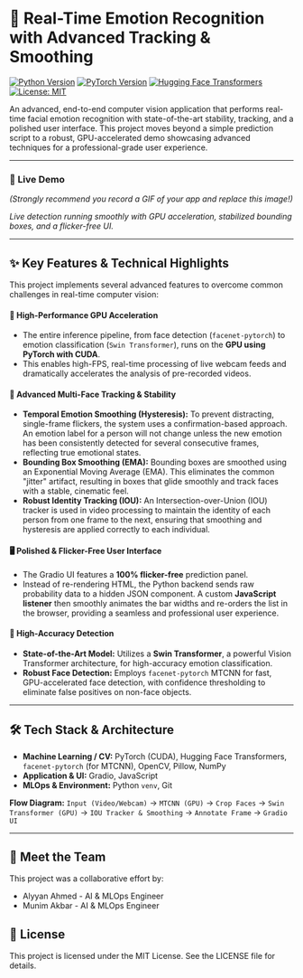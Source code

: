 # 🚀 Real-Time Emotion Recognition with Advanced Tracking & Smoothing

[![Python Version](https://img.shields.io/badge/Python-3.11+-blue.svg)](https://www.python.org/)
[![PyTorch Version](https://img.shields.io/badge/PyTorch-2.5%2B%20(CUDA)-orange.svg)](https://pytorch.org/)
[![Hugging Face Transformers](https://img.shields.io/badge/%F0%9F%A4%97%20Transformers-4.x-yellow.svg)](https://huggingface.co/transformers/)
[![License: MIT](https://img.shields.io/badge/License-MIT-green.svg)](https://opensource.org/licenses/MIT)

An advanced, end-to-end computer vision application that performs real-time facial emotion recognition with state-of-the-art stability, tracking, and a polished user interface. This project moves beyond a simple prediction script to a robust, GPU-accelerated demo showcasing advanced techniques for a professional-grade user experience.

---

### 🌟 Live Demo

*(Strongly recommend you record a GIF of your app and replace this image!)*

*Live detection running smoothly with GPU acceleration, stabilized bounding boxes, and a flicker-free UI.*

---

## ✨ Key Features & Technical Highlights

This project implements several advanced features to overcome common challenges in real-time computer vision:

#### 🚀 High-Performance GPU Acceleration
*   The entire inference pipeline, from face detection (`facenet-pytorch`) to emotion classification (`Swin Transformer`), runs on the **GPU using PyTorch with CUDA**.
*   This enables high-FPS, real-time processing of live webcam feeds and dramatically accelerates the analysis of pre-recorded videos.

#### 🧠 Advanced Multi-Face Tracking & Stability
*   **Temporal Emotion Smoothing (Hysteresis):** To prevent distracting, single-frame flickers, the system uses a confirmation-based approach. An emotion label for a person will not change unless the new emotion has been consistently detected for several consecutive frames, reflecting true emotional states.
*   **Bounding Box Smoothing (EMA):** Bounding boxes are smoothed using an Exponential Moving Average (EMA). This eliminates the common "jitter" artifact, resulting in boxes that glide smoothly and track faces with a stable, cinematic feel.
*   **Robust Identity Tracking (IOU):** An Intersection-over-Union (IOU) tracker is used in video processing to maintain the identity of each person from one frame to the next, ensuring that smoothing and hysteresis are applied correctly to each individual.

#### 🖥️ Polished & Flicker-Free User Interface
*   The Gradio UI features a **100% flicker-free** prediction panel.
*   Instead of re-rendering HTML, the Python backend sends raw probability data to a hidden JSON component. A custom **JavaScript listener** then smoothly animates the bar widths and re-orders the list in the browser, providing a seamless and professional user experience.

#### 🎯 High-Accuracy Detection
*   **State-of-the-Art Model:** Utilizes a **Swin Transformer**, a powerful Vision Transformer architecture, for high-accuracy emotion classification.
*   **Robust Face Detection:** Employs `facenet-pytorch` MTCNN for fast, GPU-accelerated face detection, with confidence thresholding to eliminate false positives on non-face objects.

---

## 🛠️ Tech Stack & Architecture

*   **Machine Learning / CV:** PyTorch (CUDA), Hugging Face Transformers, `facenet-pytorch` (for MTCNN), OpenCV, Pillow, NumPy
*   **Application & UI:** Gradio, JavaScript
*   **MLOps & Environment:** Python `venv`, Git

**Flow Diagram:**
`Input (Video/Webcam)` -> `MTCNN (GPU)` -> `Crop Faces` -> `Swin Transformer (GPU)` -> `IOU Tracker & Smoothing` -> `Annotate Frame` -> `Gradio UI`

---

## 👥 Meet the Team
This project was a collaborative effort by:
* Alyyan Ahmed - AI & MLOps Engineer
* Munim Akbar - AI & MLOps Engineer
## 📜 License
This project is licensed under the MIT License. See the LICENSE file for details.

